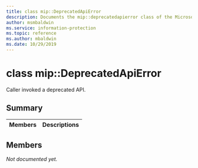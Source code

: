 ```yaml
---
title: class mip::DeprecatedApiError 
description: Documents the mip::deprecatedapierror class of the Microsoft Information Protection (MIP) SDK.
author: msmbaldwin
ms.service: information-protection
ms.topic: reference
ms.author: mbaldwin
ms.date: 10/29/2019
---
```


# class mip::DeprecatedApiError 
Caller invoked a deprecated API.
  
## Summary
 Members                        | Descriptions                                
--------------------------------|---------------------------------------------
  
## Members
_Not documented yet._
